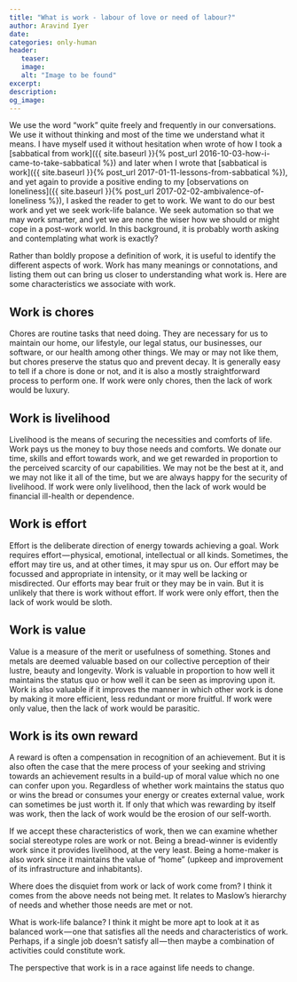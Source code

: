 ```yaml
---
title: "What is work - labour of love or need of labour?"
author: Aravind Iyer
date:
categories: only-human
header:
   teaser:
   image:
   alt: "Image to be found"
excerpt:
description:
og_image:
---
```

We use the word “work” quite freely and frequently in our conversations. We use it without thinking and most of the time we understand what it means. I have myself used it without hesitation when wrote of how I took a [sabbatical from work]({{ site.baseurl }}{% post_url 2016-10-03-how-i-came-to-take-sabbatical %}) and later when I wrote that [sabbatical is work]({{ site.baseurl }}{% post_url 2017-01-11-lessons-from-sabbatical %}), and yet again to provide a positive ending to my [observations on loneliness]({{ site.baseurl }}{% post_url 2017-02-02-ambivalence-of-loneliness %}), I asked the reader to get to work. We want to do our best work and yet we seek work-life balance. We seek automation so that we may work smarter, and yet we are none the wiser how we should or might cope in a post-work world. In this background, it is probably worth asking and contemplating what work is exactly?

Rather than boldly propose a definition of work, it is useful to identify the different aspects of work. Work has many meanings or connotations, and listing them out can bring us closer to understanding what work is. Here are some characteristics we associate with work.

## Work is chores

Chores are routine tasks that need doing. They are necessary for us to maintain our home, our lifestyle, our legal status, our businesses, our software, or our health among other things. We may or may not like them, but chores preserve the status quo and prevent decay. It is generally easy to tell if a chore is done or not, and it is also a mostly straightforward process to perform one. If work were only chores, then the lack of work would be luxury.

## Work is livelihood

Livelihood is the means of securing the necessities and comforts of life. Work pays us the money to buy those needs and comforts. We donate our time, skills and effort towards work, and we get rewarded in proportion to the perceived scarcity of our capabilities. We may not be the best at it, and we may not like it all of the time, but we are always happy for the security of livelihood. If work were only livelihood, then the lack of work would be financial ill-health or dependence.

## Work is effort

Effort is the deliberate direction of energy towards achieving a goal. Work requires effort — physical, emotional, intellectual or all kinds. Sometimes, the effort may tire us, and at other times, it may spur us on. Our effort may be focussed and appropriate in intensity, or it may well be lacking or misdirected. Our efforts may bear fruit or they may be in vain. But it is unlikely that there is work without effort. If work were only effort, then the lack of work would be sloth.

## Work is value

Value is a measure of the merit or usefulness of something. Stones and metals are deemed valuable based on our collective perception of their lustre, beauty and longevity. Work is valuable in proportion to how well it maintains the status quo or how well it can be seen as improving upon it. Work is also valuable if it improves the manner in which other work is done by making it more efficient, less redundant or more fruitful. If work were only value, then the lack of work would be parasitic.

## Work is its own reward

A reward is often a compensation in recognition of an achievement. But it is also often the case that the mere process of your seeking and striving towards an achievement results in a build-up of moral value which no one can confer upon you. Regardless of whether work maintains the status quo or wins the bread or consumes your energy or creates external value, work can sometimes be just worth it. If only that which was rewarding by itself was work, then the lack of work would be the erosion of our self-worth.

If we accept these characteristics of work, then we can examine whether social stereotype roles are work or not. Being a bread-winner is evidently work since it provides livelihood, at the very least. Being a home-maker is also work since it maintains the value of “home” (upkeep and improvement of its infrastructure and inhabitants).

Where does the disquiet from work or lack of work come from? I think it comes from the above needs not being met. It relates to Maslow’s hierarchy of needs and whether those needs are met or not.

What is work-life balance? I think it might be more apt to look at it as balanced work — one that satisfies all the needs and characteristics of work. Perhaps, if a single job doesn’t satisfy all — then maybe a combination of activities could constitute work.

The perspective that work is in a race against life needs to change.
